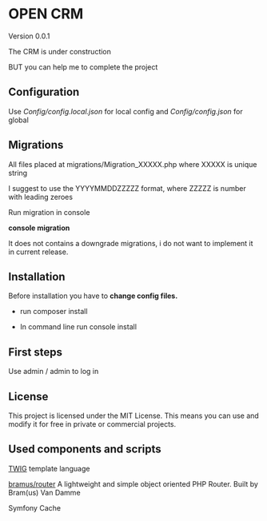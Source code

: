 # OPEN CRM
Version 0.0.1

The CRM is under construction

BUT you can help me to complete the project

## Configuration
Use *Config/config.local.json* for local config and *Config/config.json* for global

## Migrations
All files placed at migrations/Migration_XXXXX.php
where XXXXX is unique string

I suggest to use the YYYYMMDDZZZZZ format, where ZZZZZ is number with leading zeroes

Run migration in console

**console migration**

It does not contains a downgrade migrations, i do not want to implement it in current release.


## Installation
Before installation you have to **change config files.**

* run composer install

* In command line run console install


## First steps
Use admin / admin to log in


## License
This project is licensed under the MIT License. This means you can use and modify it for free in private or commercial projects.

## Used components and scripts

[TWIG](https://github.com/twigphp/Twig) template language

[bramus/router](https://github.com/bramus/router) A lightweight and simple object oriented PHP Router. Built by Bram(us) Van Damme

Symfony Cache
